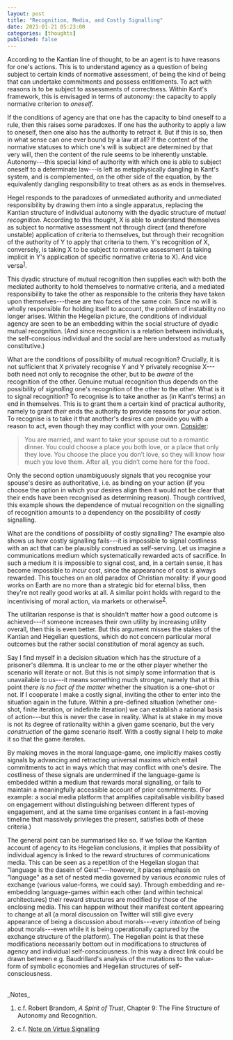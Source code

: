 ```yaml
---
layout: post
title: "Recognition, Media, and Costly Signalling"
date: 2021-01-21 05:23:00
categories: [thoughts]
published: false
---
```


According to the Kantian line of thought, to be an agent is to have reasons for one's actions. This is to understand agency as a question of being subject to certain kinds of normative assessment, of being the kind of being that can undertake commitments and possess entitlements. To act with reasons is to be subject to assessments of correctness. Within Kant's framework, this is envisaged in terms of autonomy: the capacity to apply normative criterion to _oneself_.

If the conditions of agency are that one has the capacity to bind oneself to a rule, then this raises some paradoxes. If one has the authority to apply a law to oneself, then one also has the authority to retract it. But if this is so, then in what sense can one ever bound by a law at all? If the content of the normative statuses to which one's will is subject are determined by that very will, then the content of the rule seems to be inherently unstable. Autonomy---this special kind of authority with which one is able to subject oneself to a determinate law---is left as metaphysically dangling in Kant's system, and is complemented, on the other side of the equation, by the equivalently dangling responsibility to treat others as as ends in themselves.

  Hegel responds to the paradoxes of unmediated authority and unmediated responsibility by drawing them into a single apparatus, replacing the Kantian structure of individual autonomy with the dyadic structure of _mutual recognition_. According to this thought, X is able to understand themselves as subject to normative assessment not through direct (and therefore unstable) application of criteria to themselves, but through their recognition of the authority of Y to apply that criteria to them. Y's recognition of X, conversely, is taking X to be subject to normative assessment (a taking implicit in Y's application of specific normative criteria to X). And vice versa<sup>[1](#r1)</sup>.

This dyadic structure of mutual recognition then supplies each with both the mediated authority to hold themselves to normative criteria, and a mediated responsibility to take the other as responsible to the criteria they have taken upon themselves---these are two faces of the same coin. Since no will is wholly responsible for holding itself to account, the problem of instability no longer arises. Within the Hegelian picture, the conditions of individual agency are seen to be an embedding within the social structure of dyadic mutual recognition. (And since recognition is a relation between individuals, the self-conscious individual and the social are here understood as mutually constitutive.)

What are the conditions of possibility of mutual recognition? Crucially, it is not sufficient that X privately recognise Y and Y privately recognise X---both need not only to recognise the other, but to be _aware_ of the recognition of the other. Genuine mutual recognition thus depends on the possibility of _signalling_ one's recognition of the other to the other. What is it to signal recognition? To recognise is to take another as (in Kant's terms) an end in themselves. This is to grant them a certain kind of practical authority, namely to grant _their_ ends the authority to provide reasons for _your_ action. To recognise is to take it that another's desires can provide you with a reason to act, even though they may conflict with your own. [Consider](https://thezvi.wordpress.com/2020/12/15/motive-ambiguity/):

> You are married, and want to take your spouse out to a romantic dinner. You could choose a place you both love, or a place that only they love. You choose the place you don’t love, so they will know how much you love them. After all, you didn’t come here for the food.

Only the second option unambiguously signals that you recognise your spouse's desire as authoritative, i.e. as binding on your action (if you choose the option in which your desires align then it would not be clear that their ends have been recognised as determining reason). Though contrived, this example shows the dependence of mutual recognition on the signalling of recognition amounts to a dependency on the possibility of _costly_ signalling.

What are the conditions of possibility of costly signalling? The example also shows us how costly signalling fails---it is impossible to signal costliness with an act that can be plausibly construed as self-serving. Let us imagine a communications medium which systematically rewarded acts of sacrifice. In such a medium it is impossible to signal cost, and, in a certain sense, it has become impossible to _incur_ cost, since the appearance of cost is always rewarded. This touches on an old paradox of Christian morality: if your good works on Earth are no more than a strategic bid for eternal bliss, then they're not really good works at all. A similar point holds with regard to the incentivising of moral action, via markets or otherwise<sup>[2](#r2)</sup>.

The utilitarian response is that is shouldn't matter how a good outcome is achieved---if someone increases their own utility by increasing utility overall, then this is even better. But this argument misses the stakes of the Kantian and Hegelian questions, which do not concern particular moral outcomes but the rather social constitution of moral agency as such.  

Say I find myself in a decision situation which has the structure of a prisoner's dilemma. It is unclear to me or the other player whether the scenario will iterate or not. But this is not simply some information that is unavailable to us---it means something much stronger, namely that at this point _there is no fact of the matter_ whether the situation is a one-shot or not. If I cooperate I make a costly signal, inviting the other to enter into the situation again in the future. Within a pre-defined situation (whether one-shot, finite iteration, or indefinite iteration) we can establish a rational basis of action---but this is never the case in reality. What is at stake in my move is not its degree of rationality within a given game scenario, but the very _construction_ of the game scenario itself. With a costly signal I help to _make_ it so that the game iterates.

By making moves in the moral language-game, one implicitly makes costly signals by advancing and retracting universal maxims which entail commitments to act in ways which that may conflict with one's desire. The costliness of these signals are undermined if the language-game is embedded within a medium that rewards moral signalling, or fails to maintain a meaningfully accessible account of prior commitments. (For example: a social media platform that amplifies capitalisable visibility based on engagement without distinguishing between different types of engagement, and at the same time organises content in a fast-moving timeline that massively privileges the present, satisfies both of these criteria.)

The general point can be summarised like so. If we follow the Kantian account of agency to its Hegelian conclusions, it implies that possibility of individual agency is linked to the reward structures of communications media. This can be seen as a repetition of the Hegelian slogan that "language is the dasein of Geist"---however, it places emphasis on "language" as a set of nested media governed by various _economic_ rules of exchange (various value-forms, we could say). Through embedding and re-embedding language-games within each other (and within technical architectures) their reward structures are modified by those of the enclosing media. This can happen without their manifest content appearing to change at all (a moral discussion on Twitter will still give every appearance of being a discussion about morals---every _intention_ of being about morals---even while it is being operationally captured by the exchange structure of the platform). The Hegelian point is that these modifications necessarily bottom out in modifications to structures of agency and individual self-consciousness. In this way a direct link could be drawn between e.g. Baudrillard's analysis of the mutations to the value-form of symbolic economies and Hegelian structures of self-consciousness.

<br />
_Notes_

1. c.f. Robert Brandom, _A Spirit of Trust_, Chapter 9: The Fine Structure of Autonomy and Recognition.

2. c.f. [Note on Virtue Signalling]({{site.baseurl}}/2020/06/10/virtue-signalling.html)
